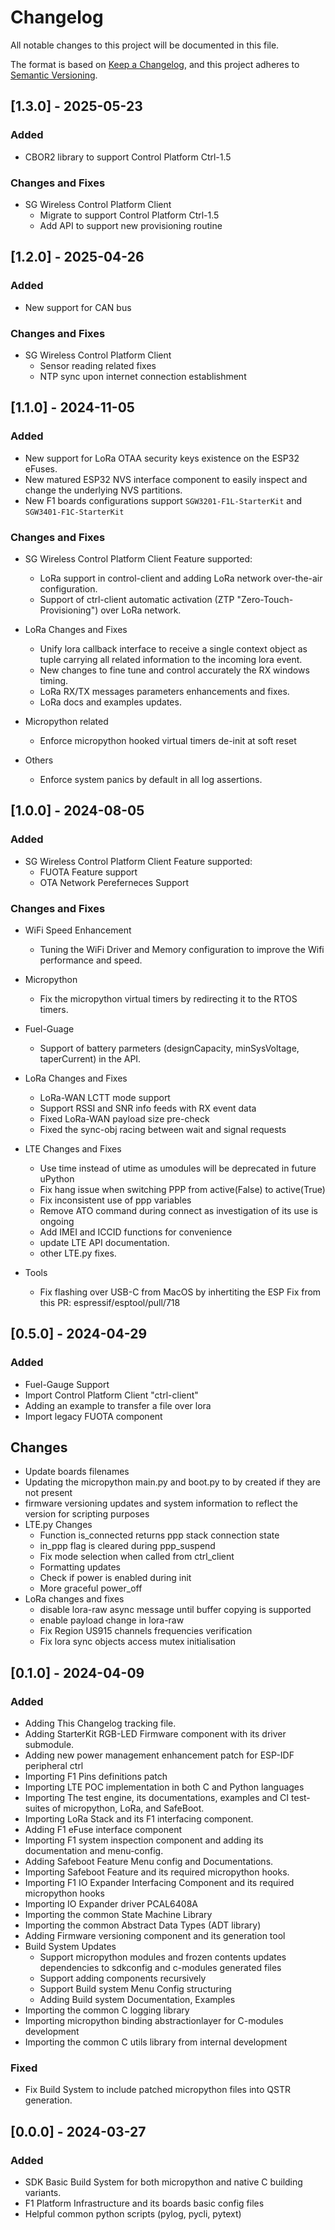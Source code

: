 <!------------------------------------------------------------------------------
 ! @copyright Copyright (c) 2023-2025 SG Wireless - All Rights Reserved
 !
 ! Permission is hereby granted, free of charge, to any person obtaining a copy
 ! of this software and associated documentation files(the “Software”), to deal
 ! in the Software without restriction, including without limitation the rights
 ! to use,  copy,  modify,  merge, publish, distribute, sublicense, and/or sell
 ! copies  of  the  Software,  and  to  permit  persons to whom the Software is
 ! furnished to do so, subject to the following conditions:
 !
 ! The above copyright notice and this permission notice shall be included in
 ! all copies or substantial portions of the Software.
 !
 ! THE SOFTWARE IS PROVIDED “AS IS”,  WITHOUT WARRANTY OF ANY KIND,  EXPRESS OR
 ! IMPLIED,  INCLUDING BUT NOT LIMITED TO  THE  WARRANTIES  OF  MERCHANTABILITY
 ! FITNESS FOR A PARTICULAR PURPOSE AND NONINFRINGEMENT.  IN NO EVENT SHALL THE
 ! AUTHORS  OR  COPYRIGHT  HOLDERS  BE  LIABLE FOR ANY CLAIM,  DAMAGES OR OTHER
 ! LIABILITY, WHETHER IN AN ACTION OF CONTRACT, TORT OR OTHERWISE, ARISING FROM,
 ! OUT OF OR IN  CONNECTION WITH  THE SOFTWARE OR  THE USE OR OTHER DEALINGS IN
 ! THE SOFTWARE.
 !
 ! @brief   Change log of the SDK project
 !----------------------------------------------------------------------------->


<!------------------------------------------------------------------------------
 ! Header
 !----------------------------------------------------------------------------->

# Changelog

All notable changes to this project will be documented in this file.

The format is based on [Keep a Changelog](https://keepachangelog.com/en/1.1.0/),
and this project adheres to
[Semantic Versioning](https://semver.org/spec/v2.0.0.html).

<!------------------------------------------------------------------------------
 ! v1.3.0
 !----------------------------------------------------------------------------->
## [1.3.0] - 2025-05-23
### Added

- CBOR2 library to support Control Platform Ctrl-1.5

### Changes and Fixes

- SG Wireless Control Platform Client
  - Migrate to support Control Platform Ctrl-1.5
  - Add API to support new provisioning routine  

<!------------------------------------------------------------------------------
 ! v1.2.0
 !----------------------------------------------------------------------------->
## [1.2.0] - 2025-04-26
### Added

- New support for CAN bus

### Changes and Fixes

- SG Wireless Control Platform Client
  - Sensor reading related fixes
  - NTP sync upon internet connection establishment

<!------------------------------------------------------------------------------
 ! v1.1.0
 !----------------------------------------------------------------------------->
## [1.1.0] - 2024-11-05
### Added

- New support for LoRa OTAA security keys existence on the ESP32 eFuses.
- New matured ESP32 NVS interface component to easily inspect and change the
  underlying NVS partitions.
- New F1 boards configurations support `SGW3201-F1L-StarterKit` and
  `SGW3401-F1C-StarterKit`

### Changes and Fixes

- SG Wireless Control Platform Client Feature supported:
  - LoRa support in control-client and adding LoRa network over-the-air
    configuration.
  - Support of ctrl-client automatic activation (ZTP "Zero-Touch-Provisioning")
    over LoRa network.

- LoRa Changes and Fixes
  - Unify lora callback interface to receive a single context object as tuple
    carrying all related information to the incoming lora event.
  - New changes to fine tune and control accurately the RX windows timing.
  - LoRa RX/TX messages parameters enhancements and fixes.
  - LoRa docs and examples updates.

- Micropython related
  - Enforce micropython hooked virtual timers de-init at soft reset

- Others
  - Enforce system panics by default in all log assertions.

<!------------------------------------------------------------------------------
 ! v1.0.0
 !----------------------------------------------------------------------------->
## [1.0.0] - 2024-08-05
### Added
- SG Wireless Control Platform Client Feature supported:
  - FUOTA Feature support
  - OTA Network Pereferneces Support

### Changes and Fixes

- WiFi Speed Enhancement
  - Tuning the WiFi Driver and Memory configuration to improve the Wifi
    performance and speed.

- Micropython
  - Fix the micropython virtual timers by redirecting it to the RTOS timers.

- Fuel-Guage
  - Support of battery parmeters (designCapacity, minSysVoltage, taperCurrent)
    in the API.

- LoRa Changes and Fixes
  - LoRa-WAN LCTT mode support
  - Support RSSI and SNR info feeds with RX event data
  - Fixed LoRa-WAN payload size pre-check
  - Fixed the sync-obj racing between wait and signal requests

- LTE Changes and Fixes
  - Use time instead of utime as umodules will be deprecated in future uPython
  - Fix hang issue when switching PPP from active(False) to active(True)
  - Fix inconsistent use of ppp variables
  - Remove ATO command during connect as investigation of its use is ongoing
  - Add IMEI and ICCID functions for convenience
  - update LTE API documentation.
  - other LTE.py fixes.

- Tools
  - Fix flashing over USB-C from MacOS by inhertiting the ESP Fix from this PR:
    espressif/esptool/pull/718

<!------------------------------------------------------------------------------
 ! v0.5.0
 !----------------------------------------------------------------------------->
## [0.5.0] - 2024-04-29
### Added
- Fuel-Gauge Support
- Import Control Platform Client "ctrl-client"
- Adding an example to transfer a file over lora
- Import legacy FUOTA component

## Changes
- Update boards filenames
- Updating the micropython main.py and boot.py to by created if they are not
  present
- firmware versioning updates and system information to reflect the version
  for scripting purposes
- LTE.py Changes
  - Function is_connected returns ppp stack connection state
  - in_ppp flag is cleared during ppp_suspend
  - Fix mode selection when called from ctrl_client
  - Formatting updates
  - Check if power is enabled during init
  - More graceful power_off
- LoRa changes and fixes
  - disable lora-raw async message until buffer copying is supported
  - enable payload change in lora-raw
  - Fix Region US915 channels frequencies verification
  - Fix lora sync objects access mutex initialisation

<!------------------------------------------------------------------------------
 ! v0.1.0
 !----------------------------------------------------------------------------->
## [0.1.0] - 2024-04-09
### Added
- Adding This Changelog tracking file.
- Adding StarterKit RGB-LED Firmware component with its driver submodule.
- Adding new power management enhancement patch for ESP-IDF peripheral ctrl
- Importing F1 Pins definitions patch
- Importing LTE POC implementation in both C and Python languages
- Importing The test engine, its documentations, examples and CI test-suites of
  micropython, LoRa, and SafeBoot.
- Importing LoRa Stack and its F1 interfacing component.
- Adding F1 eFuse interface component
- Importing F1 system inspection component and adding its documentation and
  menu-config.
- Adding Safeboot Feature Menu config and Documentations.
- Importing Safeboot Feature and its required micropython hooks.
- Importing F1 IO Expander Interfacing Component and its required micropython
  hooks
- Importing IO Expander driver PCAL6408A
- Importing the common State Machine Library
- Importing the common Abstract Data Types (ADT library)
- Adding Firmware versioning component and its generation tool
- Build System Updates
    - Support micropython modules and frozen contents updates dependencies to
      sdkconfig and c-modules generated files
    - Support adding components recursively
    - Support Build system Menu Config structuring
    - Adding Build system Documentation, Examples
- Importing the common C logging library
- Importing micropython binding abstractionlayer for C-modules development
- Importing the common C utils library from internal development
### Fixed
- Fix Build System to include patched micropython files into QSTR generation.

<!------------------------------------------------------------------------------
 ! v0.0.0
 !----------------------------------------------------------------------------->
## [0.0.0] - 2024-03-27
### Added
- SDK Basic Build System for both micropython and native C building variants.
- F1 Platform Infrastructure and its boards basic config files
- Helpful common python scripts (pylog, pycli, pytext)


<!--- end of file ------------------------------------------------------------->